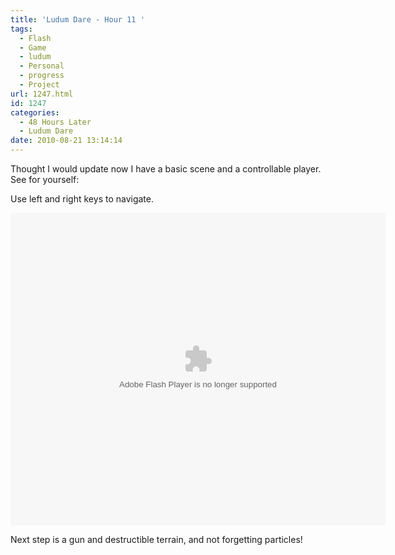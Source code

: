 ```yaml
---
title: 'Ludum Dare - Hour 11 '
tags:
  - Flash
  - Game
  - ludum
  - Personal
  - progress
  - Project
url: 1247.html
id: 1247
categories:
  - 48 Hours Later
  - Ludum Dare
date: 2010-08-21 13:14:14
---
```


Thought I would update now I have a basic scene and a controllable player. See for yourself:
<!-- more -->
Use left and right keys to navigate.

<object style="width: 600px; height: 500px;" classid="clsid:d27cdb6e-ae6d-11cf-96b8-444553540000" width="600" height="500" codebase="https://download.macromedia.com/pub/shockwave/cabs/flash/swflash.cab#version=6,0,40,0"><param name="src" value="https://www.mikecann.co.uk/DumpingGround/ld/18/01/LudumDare18.swf" /><embed style="width: 600px; height: 500px;" type="application/x-shockwave-flash" width="600" height="500" src="https://www.mikecann.co.uk/DumpingGround/ld/18/01/LudumDare18.swf"> </embed></object>

Next step is a gun and destructible terrain, and not forgetting particles!